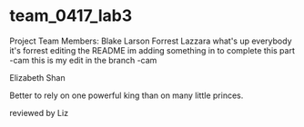 # team_0417_lab3
Project Team Members:
Blake Larson
Forrest Lazzara
what's up everybody it's forrest editing the README
im adding something in to complete this part -cam
this is my edit in the branch -cam


Elizabeth Shan

Better to rely on one powerful king than on many little princes.


reviewed by Liz
